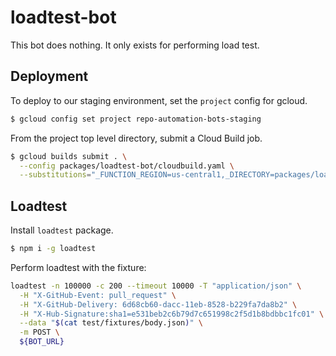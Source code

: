 # loadtest-bot

This bot does nothing. It only exists for performing load test.

## Deployment

To deploy to our staging environment, set the `project` config for gcloud.

```bash
$ gcloud config set project repo-automation-bots-staging
```

From the project top level directory, submit a Cloud Build job.

```bash
$ gcloud builds submit . \
  --config packages/loadtest-bot/cloudbuild.yaml \
  --substitutions="_FUNCTION_REGION=us-central1,_DIRECTORY=packages/loadtest-bot,_BUCKET=repo-bots-tokens,_KEY_RING=probot-keys,_KEY_LOCATION=us-central1"
```

## Loadtest

Install `loadtest` package.

```bash
$ npm i -g loadtest
```

Perform loadtest with the fixture:

```bash
loadtest -n 100000 -c 200 --timeout 10000 -T "application/json" \
  -H "X-GitHub-Event: pull_request" \
  -H "X-GitHub-Delivery: 6d68cb60-dacc-11eb-8528-b229fa7da8b2" \
  -H "X-Hub-Signature:sha1=e531beb2c6b79d7c651998c2f5d1b8bdbbc1fc01" \
  --data "$(cat test/fixtures/body.json)" \
  -m POST \
  ${BOT_URL}
```
